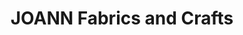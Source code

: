 ---
title: "JOANN Fabrics and Crafts"
url: /mount-pleasant/joann-fabrics-and-crafts/
shop: craft
---